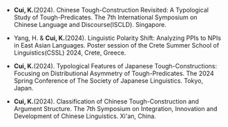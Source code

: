 - <strong>Cui, K.</strong>(2024). Chinese Tough-Construction Revisited: A Typological Study of Tough-Predicates. The 7th International Symposium on Chinese Language and Discourse(ISCLD). Singapore.

- Yang, H. & <strong>Cui, K.</strong>(2024). Linguistic Polarity Shift: Analyzing PPIs to NPIs in East Asian Languages. Poster session of the Crete Summer School of Linguistics(CSSL) 2024, Crete, Greece.

- <strong>Cui, K.</strong>(2024). Typological Features of Japanese Tough-Constructions: Focusing on Distributional Asymmetry of Tough-Predicates. The 2024 Spring Conference of The Society of Japanese Linguistics. Tokyo, Japan.

- <strong>Cui, K.</strong>(2024).  Classification of Chinese Tough-Construction and Argument Structure. The 7th Symposium on Integration, Innovation and Development of Chinese Linguistics. Xi'an, China.